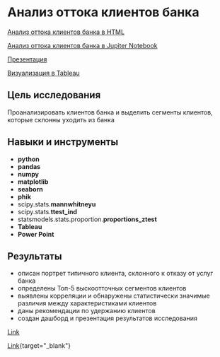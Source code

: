 # Анализ оттока клиентов банка

[Анализ оттока клиентов банка в HTML](https://alexslobodskoj.github.io/Portfolio/Bank_Churn/bank_churn.html)

[Анализ оттока клиентов банка в Jupiter Notebook](https://github.com/AlexSlobodskoj/Portfolio/blob/main/Bank_Churn/bank_churn.ipynb)

[Презентация](https://alexslobodskoj.github.io/Portfolio/Bank_Churn/presentation_bank_churn.pdf)

[Визуализация в Tableau](https://public.tableau.com/app/profile/alex.slobodskoj/viz/_17385912335970/sheet0)

## Цель исследования

Проанализировать клиентов банка и выделить сегменты клиентов, которые склонны уходить из банка

## Навыки и инструменты

- **python**
- **pandas**
- **numpy**
- **matplotlib**
- **seaborn**
- **phik**
- scipy.stats.**mannwhitneyu**
- scipy.stats.**ttest_ind**
- statsmodels.stats.proportion.**proportions_ztest**
- **Tableau**
- **Power Point**

## Результаты

- описан портрет типичного клиента, склонного к отказу от услуг банка
- определены Топ-5 выскоотточных сегментов клиентов
- выявлены корреляции и обнаружены статистически значимые различия между характеристиками клиентов
- даны рекомендации по удержанию клиентов
- создан дашборд и презентация результатов исследования


<a href="http://example.com" target="_blank">Link</a>

[Link](http://example.com){target="_blank"}
